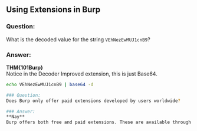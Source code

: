 ## Using Extensions in Burp

### Question:
What is the decoded value for the string `VEhNezEwMUJ1cnB9`?

### Answer:
**THM{101Burp}**  
Notice in the Decoder Improved extension, this is just Base64.

```bash
echo VEhNezEwMUJ1cnB9 | base64 -d

### Question:
Does Burp only offer paid extensions developed by users worldwide?

### Answer:
**Nay**
Burp offers both free and paid extensions. These are available through the BApp Store, and many are developed by the community and shared for free, while others may be commercial or require a license.